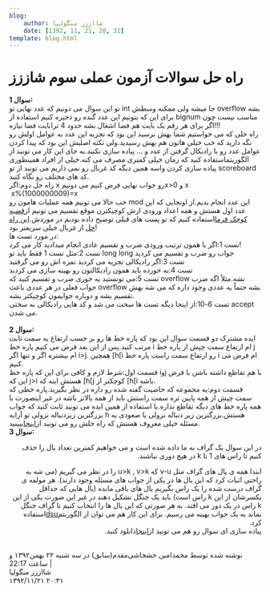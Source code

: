 ```yaml
---
blog:
    author: شااززز منگولیا
    date: [1392, 11, 21, 20, 31]
template: blog.html
---
```

# راه حل سوالات آزمون عملی سوم شاززز

<div class="cnt">
<div><strong>سوال 1:</strong></div>
<div>تو این سوال می دونیم که عدد نهایی تو int جا میشه ولی ممکنه وسطش overflow بشه برای این که بتونیم این عدد گنده رو ذخیره کنیم استفاده از bignum مناسب نیست چون اگر برای هر رقم یک بایت هم فضا اشغال بشه حدود 4 ترابایت فضا نیازه!!!</div>
<div>راه حلی که می خواستیم شما بهش برسید این بود که تجزیه این عدد به عوامل اولش رو نگه دارید که خب خیلی هاتون هم بهش رسیدید.ولی نکته اصلیش این بود که پیدا کردن عوامل عدد رو با رادیکال گرفتن از عدد و ... پیاده سازی نکنید.به جای این کار می تونید از الگوریتماستفاده کنید که زمان خیلی کمتری مصرف می کنه.خیلی از افراد همینطوری پیاده سازی کردن واسه همین دیگه کد غربال رو نمی ذاریم می تونید از تو scoreboard کد های مختلف رو نگاه کنید.</div>
<div>راه حل دوم:اگر x رو جواب نهایی فرض کنیم می دونیمx&gt;0 و x<div> x%(1000000009)=x</div>
<div>خب حالا می تونیم همه عملیات هامون رو mod این عدد انجام بدیم.از اونجایی که این عدد اول هستش و همه اعداد ورودی ازش کوچیکترن موقع تقسیم می تونیم از<a href="http://en.wikipedia.org/wiki/Fermat's_little_theorem" target="_blank">قضیه کوچک فرما</a>استفاده کنیم که تو پست های قبلی توضیح داده بودیم در موردش.<a href="http://bayanbox.ir/id/7168358559905871754" target="_blank">این راه حل</a> از غربال خیلی سریعتر بود!</div>
<div>در مورد تست ها:</div>
<div>تست 1:اگر با همون ترتیب ورودی ضرب و تقسیم عادی انجام میدادید کار می کرد!</div>
<div>تست 2:مثل تست 1 فقط باید تو long long جواب رو ضرب و تقسیم می کردید</div>
<div>تست 3:اگر رادیکالی تجزیه می کردید نمره اش رو می گرفتید</div>
<div>تست 4:یه خورده باید همون رادیکالتون رو بهینه سازی می کردید</div>
<div>تست 5:می تونستید یه جوری ضرب و تقسیم کنید که overflow نشه.مثلاً اگه ضرب جواب فعلی در هر عددی باعث overflow بشه حتماً یه عددی وجود داره که می شه بهش تقسیم بشه و دوباره جوابمون کوچیکتر بشه.</div>
<div>تست 6-10:از اینجا دیگه تست ها سخت می شد و کد هایی رادیکالی به سختی accept می شدن.</div>
<div><br/></div>
<div><strong>سوال 2:</strong></div>
<div>ایده مشترک دو قسمت سوال این بود که پاره خط ها رو بر حسب ارتفاع یه سمت ثابت مرتب کنید.پس از این بعد فرض می کنیم پاره خط i ام ارتفاع سمت چپش از پاره خط j ام بیشتره اگر و تنها اگر i&gt;j. همچین [h[i رو ارتفاع سمت راست پاره خط i ام فرض می کنیم.</div>
<div>قسمت اول:شرط لازم و کافی برای این که پاره خط iوj با هم تقاطع داشته باشن با فرض این که j&gt;i هستش اینه که [h[j کوچکتر از [h[i باشه.<div>قسمت دوم:یه مجموعه که خاصیت گفته شده رو داره در نظر بگیرید.پاره خطی که سمت چپش از همه پایین تره سمت راستش باید از همه بالاتر باشه در غیر اینصورت با همه پاره خط های دیگه تقاطع نداره.با استفاده از همین ایده می تونید ثابت کنید که جواب بزرگترین زیردنباله نزولی تو آرایه h هستش.بزرگترین زیر دنباله نزولی یا صعودی یه مسئله خیلی معروف هستش که راه حلش رو می تونید از<a href="http://en.wikipedia.org/wiki/Longest_increasing_subsequence" target="_blank">اینجا</a>ببینید.</div>
<div><strong>سوال 3:</strong></div>
<div>
<p class="" dir="RTL">در این سوال یک گراف به ما داده شده است و می خواهیم کمترین تعداد یال را حذف کنیم تا راس های 1 تا k در هیچ دوری نباشند.</p>
<p class="" dir="RTL">ابتدا همه ی یال های گراف مثل v-u که u&gt;k , v&gt;k را در نظر می گیریم (می شه به راحتی اثبات کرد که این یال ها در یکی از جواب های مسئله وجود دارند). هر مولفه ی گراف درست شده را یک راس بگیریم یال های باقی مانده (یال هایی که حداقل یکسرشان از این k راس است) باید یک جنگل تشکیل دهند در غیر این صورت یکی از این k راس در یک دور می افتد. به هر صورتی که این یال ها را انتخاب کنیم تا گراف جنگل بماند به یک جواب بهینه می رسیم. برای این کار هم می توان از الگوریتم<a href="http://en.wikipedia.org/wiki/Disjoint-set_data_structure">dsu</a>استفاده کرد.<br/>پیاده سازی ای سوال رو هم می تونید از<a href="http://bayanbox.ir/id/8107565899702593509?info">اینجا</a>دانلود کنید.</p>
<div><br/></div>
</div>
</div>
<div class="postDesc">نوشته شده توسط محمدامین خشخاشی‌مقدم(سابق) در سه شنبه ۲۲ بهمن۱۳۹۲ و ساعت 22:17 
	 |</div>
</div>
</div>

<div class="blog-info">
    <div class="blog-author">شااززز منگولیا</div>
    <div class="blog-date">۱۳۹۲/۱۱/۲۱ ۲۰:۳۱</div>
</div>

